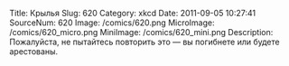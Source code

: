 Title: Крылья 
Slug: 620 
Category: xkcd 
Date: 2011-09-05 10:27:41 
SourceNum: 620 
Image: /comics/620.png 
MicroImage: /comics/620_micro.png 
MiniImage: /comics/620_mini.png 
Description: Пожалуйста, не пытайтесь повторить это &mdash; вы погибнете или будете арестованы. 

